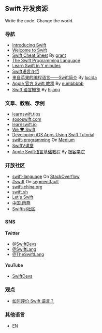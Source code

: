 ## Swift 开发资源

Write the code. Change the world.


### 导航

* [Introducing Swift](https://developer.apple.com/swift/)
* [Welcome to Swift](https://developer.apple.com/library/prerelease/ios/referencelibrary/GettingStarted/LandingPage/index.html)
* [Swift Cheat Sheet](https://github.com/grant/swift-cheat-sheet) By [grant](https://github.com/grant)
* [The Swift Programming Language](https://itunes.apple.com/us/book/the-swift-programming-language/id881256329?mt=11)
* [Learn Swift in Y minutes](http://learnxinyminutes.com/docs/zh-cn/swift-cn/)
* [Swift语言介绍](http://swiftlang.com.cn/)
* [来自苹果的编程语言——Swift简介](http://zh.lucida.me/blog/an-introduction-to-swift/) By [lucida](http://www.weibo.com/pegong/)
* [Apple 官方 Swift 教程](http://numbbbbb.github.io/the-swift-programming-language-in-chinese/) By [numbbbbb](https://github.com/numbbbbb)
* [Swift 语言概览](https://blog.avoscloud.com/1224/) By [hjiang](https://blog.avoscloud.com/author/hjiang/)


### 文章、教程、示例

* [learnswift.tips](http://learnswift.tips/)
* [sososwift.com](http://www.sososwift.com/)
* [learnswift.io](http://www.learnswift.io/)
* [We ❤ Swift](http://www.weheartswift.com/)
* [Developing iOS Apps Using Swift Tutorial](http://jamesonquave.com/blog/developing-ios-apps-using-swift-tutorial/)
* [swift-programming](https://medium.com/swift-programming/) On [Medium](https://medium.com/)
* [SwiftV课堂](http://www.swiftv.cn/school)
* [Apple Swift语言基础教程](http://www.jikexueyuan.com/course/92.html) By [极客学院](http://www.jikexueyuan.com/)


### 开放社区

* [swift-language](http://stackoverflow.com/questions/tagged/swift-language) On [StackOverflow](http://stackoverflow.com/)
* [#swift](http://segmentfault.com/t/swift) On [segmentfault](http://segmentfault.com)
* [swift-china.org](http://swift-china.org/)
* [swift.sh](http://swift.sh/)
* [Let's Swift](http://letsswift.com/)
* [中国.雨燕](http://www.chinaswift.me/forum)
* [Swiftist社区](http://swiftist.org)


### SNS

#### Twitter

* [@SwiftDevs](http://twitter.com/SwiftDevs)
* [@SwiftLang](https://twitter.com/SwiftLang)
* [@TheSwiftLang](https://twitter.com/TheSwiftLang)

#### YouTube

* [SwiftDevs](https://www.youtube.com/user/SwiftDevs)


### 观点

* [如何评价 Swift 语言？](http://www.zhihu.com/question/24002984)

### 其他语言

* [EN](/README-EN.md)
